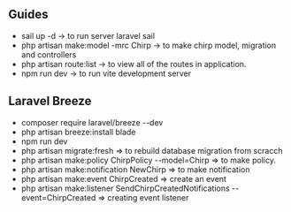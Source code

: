 ## Guides

- sail up -d -> to run server laravel sail
- php artisan make:model -mrc Chirp -> to make chirp model, migration and controllers
- php artisan route:list -> to view all of the routes in application.
- npm run dev -> to run vite development server

## Laravel Breeze
- composer require laravel/breeze --dev
- php artisan breeze:install blade
- npm run dev
- php artisan migrate:fresh  => to rebuild database migration from scracch
- php artisan make:policy ChirpPolicy --model=Chirp => to make policy.
- php artisan make:notification NewChirp => to make notification
- php artisan make:event ChirpCreated => create an event
- php artisan make:listener SendChirpCreatedNotifications --event=ChirpCreated => creating event listener

